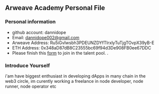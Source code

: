 ## Arweave Academy Personal File

### Personal information

- github account: dannidope
- Email: dannidope002@gmail.com
- Arweave Address: Ru5iGvIwsbh3PDEUNZDYfTIrxlyTuTjgTOvpX39yB-E
- ETH Address: 0x348aD87dB8C23555bc69f94d3De908FB0ee67DDC
- Please finish this [form](https://docs.google.com/forms/d/e/1FAIpQLSfWA5fIIcBgmRppm3jNz5vmf9Mai_QMVil-2pO4r7YKn_Zhtw/viewform?usp=sf_link) to join in the talent pool.
.
### Introduce Yourself
 i'am have biggest enthusiast in developing dApps in many chain in the web3 circle, im curently working a freelance in node developer, node runner, node operator etc
